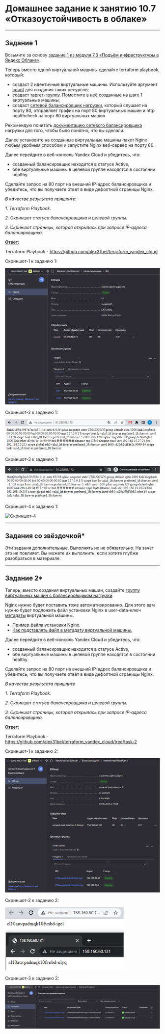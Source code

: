 # Домашнее задание к занятию 10.7 «Отказоустойчивость в облаке»

 ---

## Задание 1 

Возьмите за основу [задание 1 из модуля 7.3 «Подъём инфраструктуры в Яндекс Облаке»](https://github.com/netology-code/sdvps-homeworks/blob/main/7-03.md#задание-1).

Теперь вместо одной виртуальной машины сделайте terraform playbook, который:

- создаст 2 идентичные виртуальные машины. Используйте аргумент [count](https://www.terraform.io/docs/language/meta-arguments/count.html) для создания таких ресурсов;
- создаст [таргет-группу](https://registry.terraform.io/providers/yandex-cloud/yandex/latest/docs/resources/lb_target_group). Поместите в неё созданные на шаге 1 виртуальные машины;
- создаст [сетевой балансировщик нагрузки](https://registry.terraform.io/providers/yandex-cloud/yandex/latest/docs/resources/lb_network_load_balancer), который слушает на порту 80, отправляет трафик на порт 80 виртуальных машин и http healthcheck на порт 80 виртуальных машин.

Рекомендую почитать [документацию сетевого балансировщика](https://cloud.yandex.ru/docs/network-load-balancer/quickstart) нагрузки для того, чтобы было понятно, что вы сделали.

Далее установите на созданные виртуальные машины пакет Nginx любым удобным способом и запустите Nginx веб-сервер на порту 80.

Далее перейдите в веб-консоль Yandex Cloud и убедитесь, что: 

- созданный балансировщик находится в статусе Active,
- обе виртуальные машины в целевой группе находятся в состоянии healthy.

Сделайте запрос на 80 порт на внешний IP-адрес балансировщика и убедитесь, что вы получаете ответ в виде дефолтной страницы Nginx.

*В качестве результата пришлите:*

*1. Terraform Playbook.*

*2. Скриншот статуса балансировщика и целевой группы.*

*3. Скриншот страницы, которая открылась при запросе IP-адреса балансировщика.*

<ins>**Ответ:**</ins>

Terraform Playbook - https://github.com/alex31bel/terraform_yandex_cloud

Скриншот-1 к заданию 1:

![Скриншот-1](https://github.com/alex31bel/srlb-homework/blob/srlb-14/img/10-07-1-1.PNG)

Скриншот-2 к заданию 1:

![Скриншот-2](https://github.com/alex31bel/srlb-homework/blob/srlb-14/img/10-07-1-2.PNG)

Скриншот-3 к заданию 1:

![Скриншот-3](https://github.com/alex31bel/srlb-homework/blob/srlb-14/img/10-07-1-3.PNG)

Скриншот-4 к заданию 1:

![Скриншот-4](https://github.com/alex31bel/srlb-homework/blob/srlb-14/img/10-04-1-4.PNG)

---

## Задания со звёздочкой*
Эти задания дополнительные. Выполнять их не обязательно. На зачёт это не повлияет. Вы можете их выполнить, если хотите глубже разобраться в материале.

---

## Задание 2*

Теперь, вместо создания виртуальных машин, создайте [группу виртуальных машин с балансировщиком нагрузки](https://cloud.yandex.ru/docs/compute/operations/instance-groups/create-with-balancer).

Nginx нужно будет поставить тоже автоматизированно. Для этого вам нужно будет подложить файл установки Nginx в user-data-ключ [метадаты](https://cloud.yandex.ru/docs/compute/concepts/vm-metadata) виртуальной машины.

- [Пример файла установки Nginx](https://github.com/nar3k/yc-public-tasks/blob/master/terraform/metadata.yaml).
- [Как подставлять файл в метадату виртуальной машины.](https://github.com/nar3k/yc-public-tasks/blob/a6c50a5e1d82f27e6d7f3897972adb872299f14a/terraform/main.tf#L38)

Далее перейдите в веб-консоль Yandex Cloud и убедитесь, что: 

- созданный балансировщик находится в статусе Active,
- обе виртуальные машины в целевой группе находятся в состоянии healthy.

Сделайте запрос на 80 порт на внешний IP-адрес балансировщика и убедитесь, что вы получаете ответ в виде дефолтной страницы Nginx.

*В качестве результата пришлите*

*1. Terraform Playbook.*

*2. Скриншот статуса балансировщика и целевой группы.*

*3. Скриншот страницы, которая открылась при запросе IP-адреса балансировщика.*


<ins>**Ответ:**</ins>

Terraform Playbook - https://github.com/alex31bel/terraform_yandex_cloud/tree/task-2

Скриншот-1 к заданию 2:

![Скриншот-1](https://github.com/alex31bel/srlb-homework/blob/srlb-14/img/10-07-2-1.PNG)

Скриншот-2 к заданию 2:

![Скриншот-2](https://github.com/alex31bel/srlb-homework/blob/srlb-14/img/10-07-2-2.PNG)

Скриншот-3 к заданию 2:

![Скриншот-3](https://github.com/alex31bel/srlb-homework/blob/srlb-14/img/10-07-2-3.PNG)